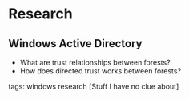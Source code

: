 # Research

## Windows Active Directory

- What are trust relationships between forests?
- How does directed trust works between forests?

tags: windows research [Stuff I have no clue about]
